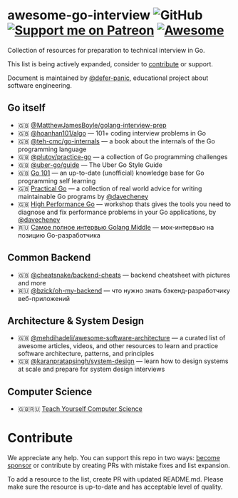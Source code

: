 # awesome-go-interview ![GitHub](https://img.shields.io/github/license/defer-panic/awesome-go-interview) [![Support me on Patreon](https://img.shields.io/endpoint.svg?url=https%3A%2F%2Fshieldsio-patreon.vercel.app%2Fapi%3Fusername%3Ddeferpanic%26type%3Dpatrons&style=flat)](https://patreon.com/deferpanic) [![Awesome](https://awesome.re/badge.svg)](https://awesome.re)

Collection of resources for preparation to technical interview in Go.

This list is being actively expanded, consider to [contribute](#contribute) or support.

Document is maintained by [@defer-panic](https://github.com/defer-panic), educational project about software engineering.

## Go itself

- 🇬🇧 [@MatthewJamesBoyle/golang-interview-prep](https://github.com/MatthewJamesBoyle/golang-interview-prep)
- 🇬🇧 [@hoanhan101/algo](https://github.com/hoanhan101/algo) — 101+ coding interview problems in Go
- 🇬🇧 [@teh-cmc/go-internals](https://github.com/teh-cmc/go-internals) — a book about the internals of the Go programming language 
- 🇬🇧 [@plutov/practice-go](https://github.com/plutov/practice-go) — a collection of Go programming challenges
- 🇬🇧 [@uber-go/guide](https://github.com/uber-go/guide) — The Uber Go Style Guide
- 🇬🇧 [Go 101](https://go101.org/article/101.html) — an up-to-date (unofficial) knowledge base for Go programming self learning
- 🇬🇧 [Practical Go](https://dave.cheney.net/practical-go) — a collection of real world advice for writing maintainable Go programs by [@davecheney](https://github.com/davecheney)
- 🇬🇧 [High Performance Go](https://dave.cheney.net/high-performance-go) — workshop thats gives the tools you need to diagnose and fix performance problems in your Go applications, by [@davecheney](https://github.com/davecheney)
- 🇷🇺 [Самое полное интервью Golang Middle](https://youtu.be/ryJOS-8hmQo) — мок-интервью на позицию Go-разработчика


## Common Backend

- 🇬🇧 [@cheatsnake/backend-cheats](https://github.com/cheatsnake/backend-cheats) — backend cheatsheet with pictures and more
- 🇷🇺 [@bzick/oh-my-backend](https://github.com/bzick/oh-my-backend) — что нужно знать бэкенд-разработчику веб-приложений 


## Architecture & System Design

- 🇬🇧 [@mehdihadeli/awesome-software-architecture](https://github.com/mehdihadeli/awesome-software-architecture) — a curated list of awesome articles, videos, and other resources to learn and practice software architecture, patterns, and principles
- 🇬🇧 [@karanpratapsingh/system-design](https://github.com/karanpratapsingh/system-design) — learn how to design systems at scale and prepare for system design interviews


## Computer Science

- 🇬🇧🇷🇺 [Teach Yourself Computer Science](https://teachyourselfcs.com/)


# Contribute

We appreciate any help. You can support this repo in two ways: [become sponsor](https://patreon.com/deferpanic) or contribute by creating PRs with mistake fixes and list expansion.

To add a resource to the list, create PR with updated README.md. Please make sure the resource is up-to-date and has acceptable level of quality.